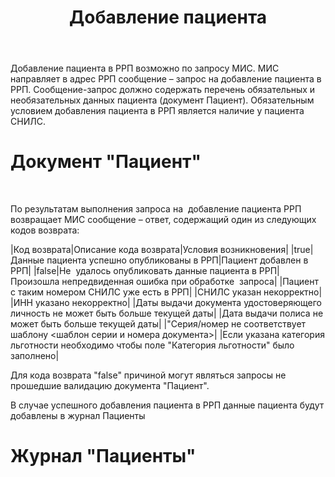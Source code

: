 ﻿---
layout: default
title: Добавление пациента
position: 1
categories: 
tags: 
---

Добавление пациента в РРП возможно по запросу МИС. МИС направляет в адрес РРП сообщение – запрос на добавление пациента в РРП. Сообщение-запрос должно содержать перечень обязательных и необязательных данных пациента (документ Пациент). Обязательным условием добавления пациента в РРП является наличие у пациента СНИЛС.

# Документ "Пациент"



 

По результатам выполнения запроса на  добавление пациента РРП возвращает МИС сообщение – ответ, содержащий один из следующих кодов возврата:

|Код возврата|Описание кода возврата|Условия возникновения|
|true|Данные пациента успешно опубликованы в РРП|Пациент добавлен в РРП|
|false|Не  удалось опубликовать данные пациента в РРП|Произошла непредвиденная ошибка при обработке  запроса|
|Пациент с таким номером СНИЛС уже есть в РРП|
|СНИЛС указан некорректно|
|ИНН указано некорректно|
|Даты выдачи документа удостоверяющего личность не может быть больше текущей даты|
|Дата выдачи полиса не может быть больше текущей даты|
|"Серия/номер <TypeTranslation> не соответствует шаблону <шаблон серии и номера документа>|
|Если указана категория льготности необходимо чтобы поле "Категория льготности" было заполнено|

Для кода возврата "false" причиной могут являться запросы не прошедшие валидацию документа "Пациент".

В случае успешного добавления пациента в РРП данные пациента будут добавлены в журнал Пациенты

# Журнал "Пациенты"



